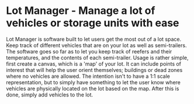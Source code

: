 # Lot Manager - Manage a lot of vehicles or storage units with ease

Lot Manager is software built to let users get the most out of a lot space. Keep track of different vehicles that are on your lot as well as semi-trailers. The software goes so far as to let you keep track of reefers and their temperatures, and the contents of each semi-trailer. Usage is rather simple, first create a canvas, which is a 'map' of your lot. It can include points of interest that will help the user orient themselves; buildings or dead zones where no vehicles are allowed. The intention isn't to have a 1:1 scale representation, but to simply have something to let the user know where vehicles are physically located on the lot based on the map. After this is done, simply add vehicles to the lot.


